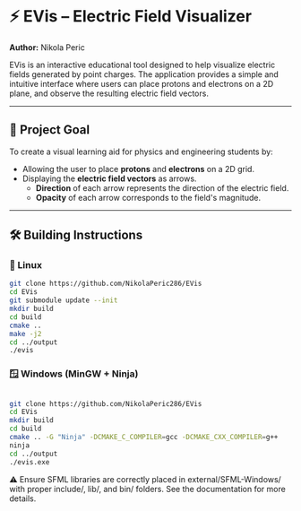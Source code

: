 # ⚡ EVis – Electric Field Visualizer

**Author:** Nikola Peric

EVis is an interactive educational tool designed to help visualize electric fields generated by point charges. The application provides a simple and intuitive interface where users can place protons and electrons on a 2D plane, and observe the resulting electric field vectors.

---

## 🎯 Project Goal

To create a visual learning aid for physics and engineering students by:

- Allowing the user to place **protons** and **electrons** on a 2D grid.
- Displaying the **electric field vectors** as arrows.
  - **Direction** of each arrow represents the direction of the electric field.
  - **Opacity** of each arrow corresponds to the field's magnitude.

---

## 🛠️ Building Instructions

### 🔧 Linux

```bash
git clone https://github.com/NikolaPeric286/EVis
cd EVis
git submodule update --init
mkdir build
cd build
cmake ..
make -j2
cd ../output
./evis
```

### 🪟 Windows (MinGW + Ninja)
```bash

git clone https://github.com/NikolaPeric286/EVis
cd EVis
mkdir build
cd build
cmake .. -G "Ninja" -DCMAKE_C_COMPILER=gcc -DCMAKE_CXX_COMPILER=g++
ninja
cd ../output
./evis.exe
```
⚠️ Ensure SFML libraries are correctly placed in external/SFML-Windows/ with proper include/, lib/, and bin/ folders. See the documentation for more details.